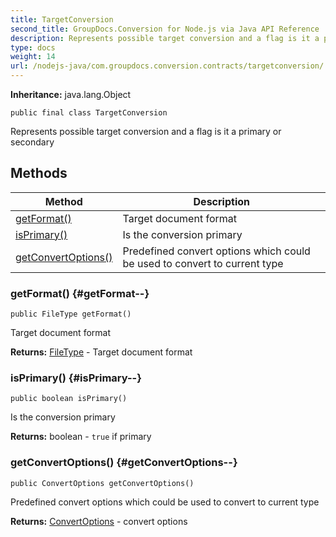 ```yaml
---
title: TargetConversion
second_title: GroupDocs.Conversion for Node.js via Java API Reference
description: Represents possible target conversion and a flag is it a primary or secondary
type: docs
weight: 14
url: /nodejs-java/com.groupdocs.conversion.contracts/targetconversion/
---
```

**Inheritance:**
java.lang.Object
```
public final class TargetConversion
```

Represents possible target conversion and a flag is it a primary or secondary
## Methods

| Method | Description |
| --- | --- |
| [getFormat()](#getFormat--) | Target document format |
| [isPrimary()](#isPrimary--) | Is the conversion primary |
| [getConvertOptions()](#getConvertOptions--) | Predefined convert options which could be used to convert to current type |
### getFormat() {#getFormat--}
```
public FileType getFormat()
```


Target document format

**Returns:**
[FileType](../../com.groupdocs.conversion.filetypes/filetype) - Target document format
### isPrimary() {#isPrimary--}
```
public boolean isPrimary()
```


Is the conversion primary

**Returns:**
boolean - `true` if primary
### getConvertOptions() {#getConvertOptions--}
```
public ConvertOptions getConvertOptions()
```


Predefined convert options which could be used to convert to current type

**Returns:**
[ConvertOptions](../../com.groupdocs.conversion.options.convert/convertoptions) - convert options
